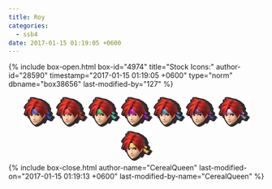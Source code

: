 ```yaml
---
title: Roy
categories:
  - ssb4
date: 2017-01-15 01:19:05 +0600
---
```

{% include box-open.html box-id="4974" title="Stock Icons:" author-id="28590" timestamp="2017-01-15 01:19:05 +0600" type="norm" dbname="box38656" last-modified-by="127" %}
<center><img src="Stock_1.png" /><img src="Stock_2.png" /><img src="Stock_3.png" /><img src="Stock_4.png" /><img src="Stock_5.png" /><img src="Stock_6.png" /><img src="Stock_7.png" /><img src="Stock_8.png" /></center>
{% include box-close.html author-name="CerealQueen" last-modified-on="2017-01-15 01:19:13 +0600" last-modified-by-name="CerealQueen" %}
